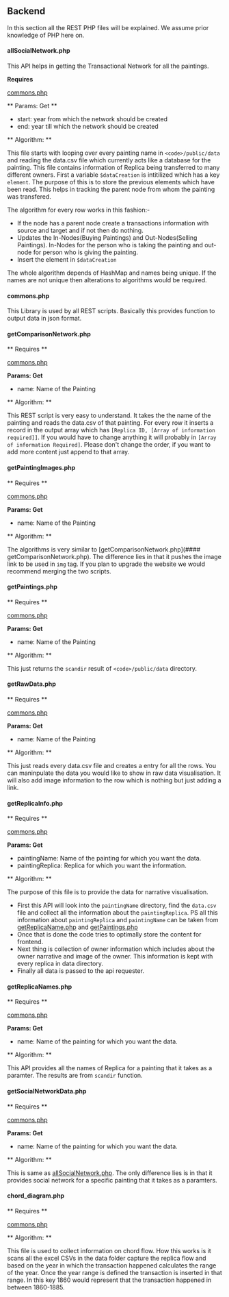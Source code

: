 ## Backend

In this section all the REST PHP files will be explained. We assume prior knowledge of PHP here on. 


#### allSocialNetwork.php
This API helps in getting the Transactional Network for all the paintings.

**Requires** 

[commons.php](#commonsphp)

** Params: Get **

* start: year from which the network should be created
* end: year till which the network should be created


** Algorithm: **

This file starts with looping over every painting name in `<code>/public/data` and reading the data.csv file which currently acts like a database for the painting. This file contains information of Replica being transferred to many different owners. First a variable `$dataCreation` is intitilized which has a key `element`. The purpose of this is to store the previous elements which have been read. This helps in tracking the parent node from whom the painting was transfered. 

The algorithm for every row works in this fashion:-

* If the node has a parent node create a transactions information with source and target and if not then do nothing.
* Updates the In-Nodes(Buying Paintings) and Out-Nodes(Selling Paintings). In-Nodes for the person who is taking the painting and out-node for person who is giving the painting.
* Insert the element in `$dataCreation`

The whole algorithm depends of HashMap and names being unique. If the names are not unique then alterations to algorithms would be required.


#### commons.php

This Library is used by all REST scripts. Basically this provides function to output data in json format.


#### getComparisonNetwork.php

** Requires **

[commons.php](#commonsphp)

**Params: Get**

* name: Name of the Painting

** Algorithm: ** 

This REST script is very easy to understand. It takes the the name of the painting and reads the data.csv of that painting. For every row it inserts a record in the output array which has `[Replica ID, [Array of information required]]`. If you would have to change anything it will probably in `[Array of information Required]`. Please don't change the order, if you want to add more content just append to that array.

#### getPaintingImages.php

** Requires **

[commons.php](#commonsphp)

**Params: Get**

* name: Name of the Painting

** Algorithm: ** 

The algorithms is very similar to [getComparisonNetwork.php](#### getComparisonNetwork.php). The difference lies in that it pushes the image link to be used in `img` tag. If you plan to upgrade the website we would recommend merging the two scripts.

#### getPaintings.php

** Requires **

[commons.php](#commonsphp)

**Params: Get**

* name: Name of the Painting

** Algorithm: ** 

This just returns the `scandir` result of `<code>/public/data` directory.

#### getRawData.php

** Requires **

[commons.php](#commonsphp)

**Params: Get**

* name: Name of the Painting

** Algorithm: ** 

This just reads every data.csv file and creates a entry for all the rows. You can maninpulate the data you would like to show in raw data visualisation. It will also add image information to the row which is nothing but just adding a link. 

#### getReplicaInfo.php

** Requires **

[commons.php](#commonsphp)

**Params: Get**

* paintingName: Name of the painting for which you want the data.
* paintingReplica: Replica for which you want the information.

** Algorithm: **

The purpose of this file is to provide the data for narrative visualisation.

* First this API will look into the `paintingName` directory, find the `data.csv` file and collect all the information about the `paintingReplica`. PS all this information about `paintingReplica` and `paintingName` can be taken from [getReplicaName.php](#getreplicanamesphp) and [getPaintings.php](#getpaintingsphp)
* Once that is done the code tries to optimally store the content for frontend.
* Next thing is collection of owner information which includes about the owner narrative and image of the owner. This information is kept with every replica in data directory.
* Finally all data is passed to the api requester.

#### getReplicaNames.php

** Requires **

[commons.php](#commonsphp)

**Params: Get**

* name: Name of the painting for which you want the data.

** Algorithm: **

This API provides all the names of Replica for a painting that it takes as a paramter. The results are from `scandir` function.

#### getSocialNetworkData.php

** Requires **

[commons.php](#commonsphp)

**Params: Get**

* name: Name of the painting for which you want the data.

** Algorithm: **

This is same as [allSocialNetwork.php](#allsocialnetworkphp). The only difference lies is in that it provides social network for a specific painting that it takes as a paramters.


#### chord_diagram.php

** Requires **

[commons.php](#commonsphp)


** Algorithm: **

This file is used to collect information on chord flow. How this works is it scans all the excel CSVs in the data folder capture the replica flow and based on the year in which the transaction happened calculates the range of the year. Once the year range is defined the transaction is inserted in that range. In this key 1860 would represent that the transaction happened in between 1860-1885. 

